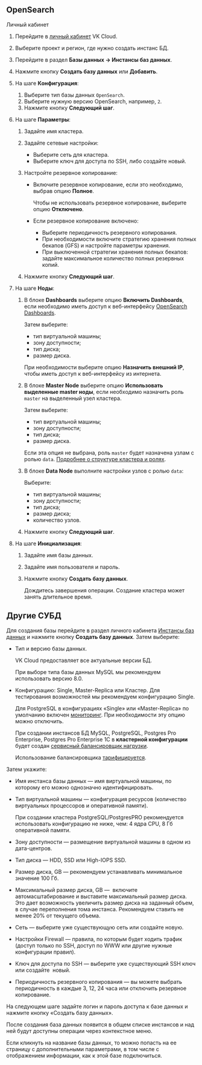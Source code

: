 ## OpenSearch

<tabs>
<tablist>
<tab>Личный кабинет</tab>
</tablist>
<tabpanel>

1. Перейдите в [личный кабинет](https://mcs.mail.ru/app/) VK Cloud.
1. Выберите проект и регион, где нужно создать инстанс БД.
1. Перейдите в раздел **Базы данных → Инстансы баз данных**.
1. Нажмите кнопку **Создать базу данных** или **Добавить**.
1. На шаге **Конфигурация**:

   1. Выберите тип базы данных `OpenSearch`.
   1. Выберите нужную версию OpenSearch, например, `2`.
   1. Нажмите кнопку **Следующий шаг**.

1. На шаге **Параметры**:

   1. Задайте имя кластера.
   1. Задайте сетевые настройки:

      - Выберите сеть для кластера.
      - Выберите ключ для доступа по SSH, либо создайте новый.

   1. Настройте резервное копирование:

      - Включите резервное копирование, если это необходимо, выбрав опцию **Полное**.

        Чтобы не использовать резервное копирование, выберите опцию **Отключено**.

      - Если резервное копирование включено:

        - Выберите периодичность резервного копирования.
        - При необходимости включите стратегию хранения полных бекапов (GFS) и настройте параметры хранения.
        - При выключенной стратегии хранения полных бекапов: задайте максимальное количество полных резервных копий.

   1. Нажмите кнопку **Следующий шаг**.

1. На шаге **Ноды**:

   1. В блоке **Dashboards** выберите опцию **Включить Dashboards**, если необходимо иметь доступ к веб-интерфейсу [OpenSearch Dashboards](https://opensearch.org/docs/latest/dashboards/quickstart-dashboards/).

      Затем выберите:

      - тип виртуальной машины;
      - зону доступности;
      - тип диска;
      - размер диска.

      При необходимости выберите опцию **Назначить внешний IP**, чтобы иметь доступ к веб-интерфейсу из интернета.

   1. В блоке **Master Node** выберите опцию **Использовать выделенные master ноды**, если необходимо назначить роль `master` на выделенный узел кластера.

      Затем выберите:

      - тип виртуальной машины;
      - зону доступности;
      - тип диска;
      - размер диска.

      <info>

      Если эта опция не выбрана, роль `master` будeт назначена узлам с ролью `data`. [Подробнее о структуре кластера и ролях](../../types/opensearch#struktura-klastera-opensearch).

      </info>

   1. В блоке **Data Node** выполните настройки узлов с ролью `data`:

      Выберите:

      - тип виртуальной машины;
      - зону доступности;
      - тип диска;
      - размер диска;
      - количество узлов.

   1. Нажмите кнопку **Следующий шаг**.

1. На шаге **Инициализация**:

   1. Задайте имя базы данных.
   1. Задайте имя пользователя и пароль.
   1. Нажмите кнопку **Создать базу данных**.

      Дождитесь завершения операции. Создание кластера может занять длительное время.

</tabpanel>
</tabs>

## Другие СУБД

Для создания базы перейдите в раздел личного кабинета [Инстансы баз данных](https://mcs.mail.ru/app/services/databases/list/) и нажмите кнопку **Создать базу данных**. Затем выберите:

- Тип и версию базы данных.

  VK Cloud предоставляет все актуальные версии БД.

  При выборе типа базы данных MySQL мы рекомендуем использовать версию 8.0.

- Конфигурацию: Single, Master-Replica или Кластер. Для тестирования возможностей мы рекомендуем конфигурацию Single.

  Для PostgreSQL в конфигурациях «Single» или «Master-Replica» по умолчанию включен [мониторинг](../../db-monitoring/postgresql). При необходимости эту опцию можно отключить.

  <warn>

  При создании инстансов БД MySQL, PostgreSQL, Postgres Pro Enterprise, Postgres Pro Enterprise 1С в **кластерной конфигурации** будет создан [сервисный балансировщик нагрузки](/ru/networks/vnet/concepts/load-balancer#tipy-balansirovshchikov-nagruzki).

  Использование балансировщика [тарифицируется](/ru/networks/vnet/tariffs).

  </warn>

Затем укажите:

- Имя инстанса базы данных — имя виртуальной машины, по которому его можно однозначно идентифицировать.
- Тип виртуальной машины — конфигурация ресурсов (количество виртуальных процессоров и оперативной памяти).

  <warn>

  При создании кластера PostgreSQL/PostgresPRO рекомендуется использовать конфигурацию не ниже, чем: 4 ядра CPU, 8 Гб оперативной памяти.

  </warn>

- Зону доступности — размещение виртуальной машины в одном из дата-центров.
- Тип диска — HDD, SSD или High-IOPS SSD.
- Размер диска, GB — рекомендуем устанавливать минимальное значение 100 Гб.
- Максимальный размер диска, GB —  включите автомасштабирование и выставите максимальный размер диска. Это дает возможность увеличить размер диска на заданный объем, в случае переполнения тома инстанса. Рекомендуем ставить не менее 20% от текущего объема.
- Сеть — выберите уже существующую сеть или создайте новую.
- Настройки Firewall — правила, по которым будет ходить трафик (доступ только по SSH, доступ по WWW или другие нужные конфигурации правил).
- Ключ для доступа по SSH — выберите уже существующий SSH ключ или создайте  новый.
- Периодичность резервного копирования — вы можете выбрать периодичность в каждые 3, 12, 24 часа или отключить резервное копирование.

На следующем шаге задайте логин и пароль доступа к базе данных и нажмите кнопку «Создать базу данных».

После создания база данных появится в общем списке инстансов и над ней будут доступны операции через контекстное меню.

Если кликнуть на название базы данных, то можно попасть на ее страницу с дополнительными параметрами, в том числе с отображением информации, как к этой базе подключиться.
